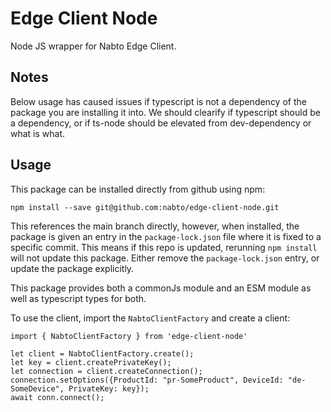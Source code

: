# Edge Client Node

Node JS wrapper for Nabto Edge Client.


## Notes

Below usage has caused issues if typescript is not a dependency of the package you are installing it into. We should clearify if typescript should be a dependency, or if ts-node should be elevated from dev-dependency or what is what.

## Usage

This package can be installed directly from github using npm:

```
npm install --save git@github.com:nabto/edge-client-node.git
```

This references the main branch directly, however, when installed, the package is given an entry in the `package-lock.json` file where it is fixed to a specific commit. This means if this repo is updated, rerunning `npm install` will not update this package. Either remove the `package-lock.json` entry, or update the package explicitly.

This package provides both a commonJs module and an ESM module as well as typescript types for both.

To use the client, import the `NabtoClientFactory` and create a client:


```
import { NabtoClientFactory } from 'edge-client-node'

let client = NabtoClientFactory.create();
let key = client.createPrivateKey();
let connection = client.createConnection();
connection.setOptions({ProductId: "pr-SomeProduct", DeviceId: "de-SomeDevice", PrivateKey: key});
await conn.connect();
```
